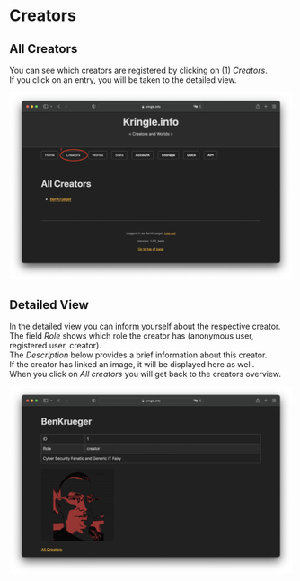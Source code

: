 # Creators

## All Creators

You can see which creators are registered by clicking on (1) *Creators*.  
If you click on an entry, you will be taken to the detailed view.  

![All Creators](./img/creators_all.png)

## Detailed View

In the detailed view you can inform yourself about the respective creator.  
The field *Role* shows which role the creator has (anonymous user, registered user, creator).  
The *Description* below provides a brief information about this creator.  
If the creator has linked an image, it will be displayed here as well.  
When you click on *All creators* you will get back to the creators overview.  

![Creator Detail 1](./img/creators_detail.png)
